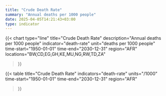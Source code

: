 ```yaml
---
title: "Crude Death Rate"
summary: "Annual deaths per 1000 people"
date: 2025-04-05T14:21:43+03:00
type: indicator
---
```


{{< chart
    type="line"
    title="Crude Death Rate"
    description="Annual deaths per 1000 people"
    indicator="death-rate"
    unit="deaths per 1000 people"
    time-start="1950-01-01"
    time-end="2030-12-31"
    region="AFR"
    locations="BW,CD,EG,GH,KE,MU,NG,RW,TD,ZA"
>}}

{{< table
    title="Crude Death Rate"
    indicators="death-rate"
    units="/1000"
    time-start="1950-01-01"
    time-end="2030-12-31"
    region="AFR"
>}}
